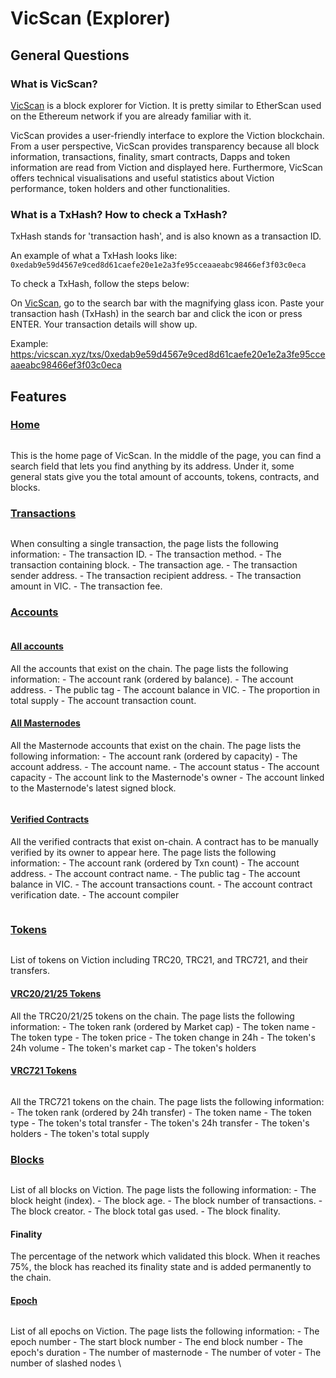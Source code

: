 # VicScan (Explorer)

## **General Questions**

### **What is VicScan?**

[VicScan](https://vicscan.xyz/) is a block explorer for Viction. It is pretty similar to EtherScan used on the Ethereum network if you are already familiar with it.

VicScan provides a user-friendly interface to explore the Viction blockchain. From a user perspective, VicScan provides transparency because all block information, transactions, finality, smart contracts, Dapps and token information are read from Viction and displayed here. Furthermore, VicScan offers technical visualisations and useful statistics about Viction performance, token holders and other functionalities.

### **What is a TxHash? How to check a TxHash?**

TxHash stands for 'transaction hash', and is also known as a transaction ID.

An example of what a TxHash looks like: `0xedab9e59d4567e9ced8d61caefe20e1e2a3fe95cceaaeabc98466ef3f03c0eca`

To check a TxHash, follow the steps below:

On [VicScan](https://vicscan.xyz/), go to the search bar with the magnifying glass icon. Paste your transaction hash (TxHash) in the search bar and click the icon or press ENTER. Your transaction details will show up.

Example: [https:/vicscan.xyz/txs/0xedab9e59d4567e9ced8d61caefe20e1e2a3fe95cceaaeabc98466ef3f03c0eca](https://https/vicscan.xyz/txs/0xedab9e59d4567e9ced8d61caefe20e1e2a3fe95cceaaeabc98466ef3f03c0eca)

## Features

### [Home](https://https/vicscan.xyz/)

<figure><img src="../../.gitbook/assets/Screenshot 2023-11-26 at 00.59.17.png" alt=""><figcaption></figcaption></figure>

This is the home page of VicScan. In the middle of the page, you can find a search field that lets you find anything by its address. Under it, some general stats give you the total amount of accounts, tokens, contracts, and blocks.

### [Transactions](https://https/vicscan.xyz/txs) <a href="#transactions" id="transactions"></a>

<figure><img src="../../.gitbook/assets/Screenshot 2023-11-26 at 01.01.08.png" alt=""><figcaption></figcaption></figure>

When consulting a single transaction, the page lists the following information: - The transaction ID. - The transaction method. - The transaction containing block. - The transaction age. - The transaction sender address. - The transaction recipient address. - The transaction amount in VIC. - The transaction fee.

### [Accounts](https://https/vicscan.xyz/accounts) <a href="#accounts" id="accounts"></a>

<figure><img src="../../.gitbook/assets/Screenshot 2023-11-26 at 00.59.17 (1).png" alt=""><figcaption></figcaption></figure>

#### [All accounts](https://https/vicscan.xyz/accounts) <a href="#all-accounts" id="all-accounts"></a>

All the accounts that exist on the chain. The page lists the following information: - The account rank (ordered by balance). - The account address. - The public tag - The account balance in VIC. - The proportion in total supply - The account transaction count.

#### [All Masternodes](https://https/vicscan.xyz/masternodes) <a href="#all-masternodes" id="all-masternodes"></a>

All the Masternode accounts that exist on the chain. The page lists the following information: - The account rank (ordered by capacity) - The account address. - The account name. - The account status - The account capacity - The account link to the Masternode's owner - The account linked to the Masternode's latest signed block.

<figure><img src="../../.gitbook/assets/Screenshot 2023-11-26 at 01.03.30.png" alt=""><figcaption></figcaption></figure>

#### [Verified Contracts](https://https/vicscan.xyz/contracts) <a href="#verified-contracts" id="verified-contracts"></a>

All the verified contracts that exist on-chain. A contract has to be manually verified by its owner to appear here. The page lists the following information: - The account rank (ordered by Txn count) - The account address. - The account contract name. - The public tag - The account balance in VIC. - The account transactions count. - The account contract verification date. - The account compiler

<figure><img src="../../.gitbook/assets/Screenshot 2023-11-26 at 01.04.04.png" alt=""><figcaption></figcaption></figure>

### [Tokens](https://https/vicscan.xyz/tokens) <a href="#tokens" id="tokens"></a>

<figure><img src="../../.gitbook/assets/Screenshot 2023-11-26 at 01.06.35.png" alt=""><figcaption></figcaption></figure>

List of tokens on Viction including TRC20, TRC21, and TRC721, and their transfers.

#### [VRC20/21/25 Tokens](https://www.vicscan.xyz/tokens) <a href="#all-tokens" id="all-tokens"></a>

All the TRC20/21/25 tokens on the chain. The page lists the following information: - The token rank (ordered by Market cap) - The token name - The token type - The token price - The token change in 24h - The token's 24h volume - The token's market cap - The token's holders

#### [VRC721 Tokens](https://www.vicscan.xyz/tokens/vrc721) <a href="#tokens-transfers" id="tokens-transfers"></a>

<figure><img src="../../.gitbook/assets/Screenshot 2023-11-26 at 09.21.54.png" alt=""><figcaption></figcaption></figure>

All the TRC721 tokens on the chain. The page lists the following information: - The token rank (ordered by 24h transfer) - The token name - The token type - The token's total transfer - The token's 24h transfer - The token's holders - The token's total supply

### [Blocks](https://https/vicscan.xyz/blocks) <a href="#blocks" id="blocks"></a>

<figure><img src="../../.gitbook/assets/Screenshot 2023-11-26 at 09.24.51.png" alt=""><figcaption></figcaption></figure>

List of all blocks on Viction. The page lists the following information: - The block height (index). - The block age. - The block number of transactions. - The block creator. - The block total gas used. - The block finality.

#### Finality

The percentage of the network which validated this block. When it reaches 75%, the block has reached its finality state and is added permanently to the chain.

#### [Epoch](https://https/vicscan.xyz/epochs) <a href="#block" id="block"></a>

<figure><img src="../../.gitbook/assets/Screenshot 2023-11-26 at 09.27.14.png" alt=""><figcaption></figcaption></figure>

List of all epochs on Viction. The page lists the following information: - The epoch number - The start block number - The end block number - The epoch's duration - The number of masternode - The number of voter - The number of slashed nodes \\
